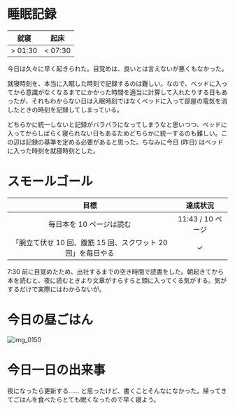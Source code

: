 # 睡眠記録
| 就寝 | 起床 |
|:---:|:---:|
| > 01:30 | < 07:30 |

今日は久々に早く起きられた。目覚めは、良いとは言えないが悪くもなかった。

就寝時刻を、本当に入眠した時刻で記録するのは難しい。なので、ベッドに入ってから意識がなくなるまでにかかった時間を適当に計算して入れたりする日もあったが、それもわからない日は入眠時刻ではなくベッドに入って部屋の電気を消したときの時刻を記録してしまっている。

どちらかに統一しないと記録がバラバラになってしまうなと思いつつ、ベッドに入ってからしばらく寝られない日もあるためどちらかに統一するのも難しい。この辺は記録の基準を定める必要があると思った。ちなみに今日 (昨日) はベッドに入った時刻を就寝時刻とした。

# スモールゴール
| 目標 | 達成状況 |
|:---:|:---:|
| 毎日本を 10 ページは読む | 11:43 / 10 ページ |
| 「腕立て伏せ 10 回、腹筋 15 回、スクワット 20 回」を毎日やる | ✓ |

7:30 前に目覚めたため、出社するまでの空き時間で読書をした。朝起きてから本を読むと、夜に読むときより文章がすらすらと頭に入ってくる気がする。気がするだけで実際にはわからないが。

# 今日の昼ごはん
![img_0150](https://noraworld.github.io/box-bulbasaur/2018/10/img_0150.jpg)

# 今日一日の出来事
夜になったら更新する...... と思ったけど、書くことそんなになかった。帰ってきてごはんを食べたらとても眠くなったので早く寝よう。
